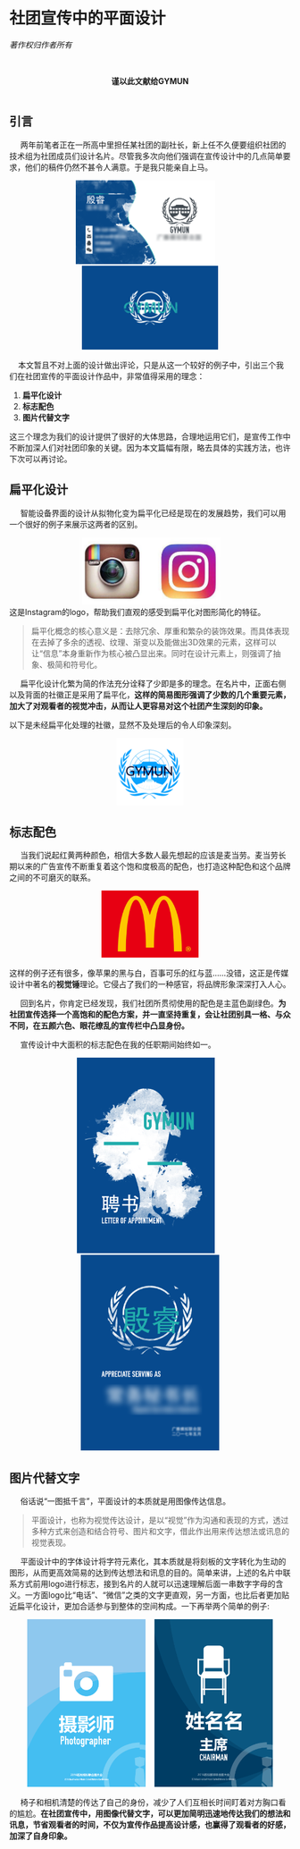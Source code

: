 # [](#header-1)社团宣传中的平面设计
_著作权归作者所有_


<br>**<center>谨以此文献给GYMUN</center>**<br>




## [](#header-2)引言
&nbsp;&nbsp;&nbsp;&nbsp;
两年前笔者正在一所高中里担任某社团的副社长，新上任不久便要组织社团的技术组为社团成员们设计名片。尽管我多次向他们强调在宣传设计中的几点简单要求，他们的稿件仍然不甚令人满意。于是我只能亲自上马。

<center><img src="images/mpz.png" height="150">&nbsp;&nbsp;&nbsp;&nbsp;<img src="images/mpb.png" height="150"></center>

&nbsp;&nbsp;&nbsp;&nbsp;本文暂且不对上面的设计做出评论，只是从这一个较好的例子中，引出三个我们在社团宣传的平面设计作品中，非常值得采用的理念：
1.  **扁平化设计**
2.  **标志配色**
3.  **图片代替文字**

这三个理念为我们的设计提供了很好的大体思路，合理地运用它们，是宣传工作中不断加深人们对社团印象的关键。因为本文篇幅有限，略去具体的实践方法，也许下次可以再讨论。

## [](#header-2)扁平化设计
&nbsp;&nbsp;&nbsp;&nbsp;
智能设备界面的设计从拟物化变为扁平化已经是现在的发展趋势，我们可以用一个很好的例子来展示这两者的区别。
<center><img src="images/ins.jpg" height="120"></center>
这是Instagram的logo，帮助我们直观的感受到扁平化对图形简化的特征。

>扁平化概念的核心意义是：去除冗余、厚重和繁杂的装饰效果。而具体表现在去掉了多余的透视、纹理、渐变以及能做出3D效果的元素，这样可以让“信息”本身重新作为核心被凸显出来。同时在设计元素上，则强调了抽象、极简和符号化。

&nbsp;&nbsp;&nbsp;&nbsp;
扁平化设计化繁为简的作法充分诠释了少即是多的理念。在名片中，正面右侧以及背面的社徽正是采用了扁平化，**这样的简易图形强调了少数的几个重要元素，加大了对观看者的视觉冲击，从而让人更容易对这个社团产生深刻的印象。**

以下是未经扁平化处理的社徽，显然不及处理后的令人印象深刻。
<center><img src="images/old.png" height="120"></center>

## [](#header-2)标志配色
&nbsp;&nbsp;&nbsp;&nbsp;
当我们说起红黄两种颜色，相信大多数人最先想起的应该是麦当劳。麦当劳长期以来的广告宣传不断重复着这个饱和度极高的配色，也打造这种配色和这个品牌之间的不可磨灭的联系。

<center><img src="images/mc.jpg" height="120"></center>

这样的例子还有很多，像苹果的黑与白，百事可乐的红与蓝……没错，这正是传媒设计中著名的**视觉锤**理论。它侵占了我们的一种感官，将品牌形象深深打入人心。

&nbsp;&nbsp;&nbsp;&nbsp;
回到名片，你肯定已经发现，我们社团所贯彻使用的配色是主蓝色副绿色。**为社团宣传选择一个高饱和的配色方案，并一直坚持重复，会让社团别具一格、与众不同，在五颜六色、眼花缭乱的宣传栏中凸显身份。**

&nbsp;&nbsp;&nbsp;&nbsp;
宣传设计中大面积的标志配色在我的任职期间始终如一。

<center><img src="images/15.png" height="350">&nbsp;&nbsp;&nbsp;&nbsp;<img src="images/16.png" height="350"></center>

## [](#header-2)图片代替文字
&nbsp;&nbsp;&nbsp;&nbsp;
俗话说“一图抵千言”，平面设计的本质就是用图像传达信息。
>平面设计，也称为视觉传达设计，是以“视觉”作为沟通和表现的方式，透过多种方式来创造和结合符号、图片和文字，借此作出用来传达想法或讯息的视觉表现。

&nbsp;&nbsp;&nbsp;&nbsp;
平面设计中的字体设计将字符元素化，其本质就是将刻板的文字转化为生动的图形，从而更高效简易的达到传达想法和讯息的目的。简单来讲，上述的名片中联系方式前用logo进行标志，接到名片的人就可以迅速理解后面一串数字字母的含义。一方面logo比“电话”、“微信”之类的文字更直观，另一方面，也比后者更加贴近扁平化设计，更加合适参与到整体的空间构成。一下再举两个简单的例子:
<center><img src="images/ph.png" height="300">&nbsp;&nbsp;&nbsp;&nbsp;<img src="images/ch.png" height="300"></center>

&nbsp;&nbsp;&nbsp;&nbsp;
椅子和相机清楚的传达了自己的身份，减少了人们互相长时间盯着对方胸口看的尴尬。**在社团宣传中，用图像代替文字，可以更加简明迅速地传达我们的想法和讯息，节省观看者的时间，不仅为宣传作品提高设计感，也赢得了观看者的好感，加深了自身印象。**

